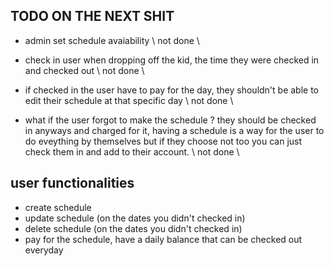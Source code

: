 ## TODO ON THE NEXT SHIT

- admin set schedule avaiability \\ not done \\

- check in user when dropping off the kid, the time they were checked in and checked out \\ not done \\

- if checked in the user have to pay for the day, they shouldn't be able to edit their schedule at that specific day \\ not done \\

- what if the user forgot to make the schedule ? they should be checked in anyways and charged for it, having a schedule is a way for the user to do eveything by themselves but if they choose not too you can just check them in and add to their account. \\ not done \\


## user functionalities
- create schedule
- update schedule (on the dates you didn't checked in)
- delete schedule (on the dates you didn't checked in)
- pay for the schedule, have a daily balance that can be checked out everyday
